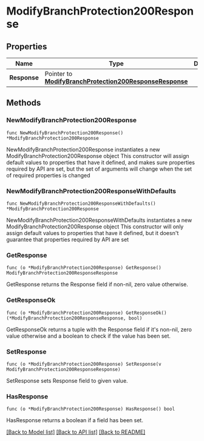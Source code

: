 # ModifyBranchProtection200Response

## Properties

Name | Type | Description | Notes
------------ | ------------- | ------------- | -------------
**Response** | Pointer to [**ModifyBranchProtection200ResponseResponse**](ModifyBranchProtection200ResponseResponse.md) |  | [optional] 

## Methods

### NewModifyBranchProtection200Response

`func NewModifyBranchProtection200Response() *ModifyBranchProtection200Response`

NewModifyBranchProtection200Response instantiates a new ModifyBranchProtection200Response object
This constructor will assign default values to properties that have it defined,
and makes sure properties required by API are set, but the set of arguments
will change when the set of required properties is changed

### NewModifyBranchProtection200ResponseWithDefaults

`func NewModifyBranchProtection200ResponseWithDefaults() *ModifyBranchProtection200Response`

NewModifyBranchProtection200ResponseWithDefaults instantiates a new ModifyBranchProtection200Response object
This constructor will only assign default values to properties that have it defined,
but it doesn't guarantee that properties required by API are set

### GetResponse

`func (o *ModifyBranchProtection200Response) GetResponse() ModifyBranchProtection200ResponseResponse`

GetResponse returns the Response field if non-nil, zero value otherwise.

### GetResponseOk

`func (o *ModifyBranchProtection200Response) GetResponseOk() (*ModifyBranchProtection200ResponseResponse, bool)`

GetResponseOk returns a tuple with the Response field if it's non-nil, zero value otherwise
and a boolean to check if the value has been set.

### SetResponse

`func (o *ModifyBranchProtection200Response) SetResponse(v ModifyBranchProtection200ResponseResponse)`

SetResponse sets Response field to given value.

### HasResponse

`func (o *ModifyBranchProtection200Response) HasResponse() bool`

HasResponse returns a boolean if a field has been set.


[[Back to Model list]](../README.md#documentation-for-models) [[Back to API list]](../README.md#documentation-for-api-endpoints) [[Back to README]](../README.md)


